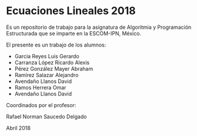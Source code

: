 # Ecuaciones Lineales 2018

Es un repositorio de trabajo para la asignatura de 
Algoritmia y Programación Estructurada 
que se imparte en la ESCOM-IPN, México.

El presente es un trabajo de los alumnos:
* Garcia Reyes Luis Gerardo
* Carranza López Ricardo Alexis
* Pérez González Mayer Abraham 
* Ramírez Salazar Alejandro
* Avendaño Llanos David
* Ramos Herrera Omar
* Avendaño Llanos David

Coordinados por el profesor:

Rafael Norman Saucedo Delgado

Abril 2018
